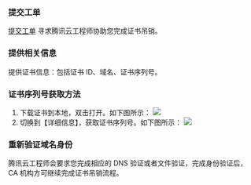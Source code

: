 ### 提交工单

[提交工单](https://console.cloud.tencent.com/workorder/category) 寻求腾讯云工程师协助您完成证书吊销。

### 提供相关信息

提供证书信息：包括证书 ID、域名、证书序列号。

### 证书序列号获取方法

1. 下载证书到本地，双击打开。如下图所示：
![](https://mc.qcloudimg.com/static/img/c0e38aa02af80cb897e2ee3361296971/1.png)
2. 切换到【详细信息】，获取证书序列号。如下图所示：
![](https://mc.qcloudimg.com/static/img/648022f9b6c7decc68c1a13460937afa/2.png)

### 重新验证域名身份
腾讯云工程师会要求您完成相应的 DNS 验证或者文件验证，完成身份验证后，CA 机构方可继续完成证书吊销流程。
